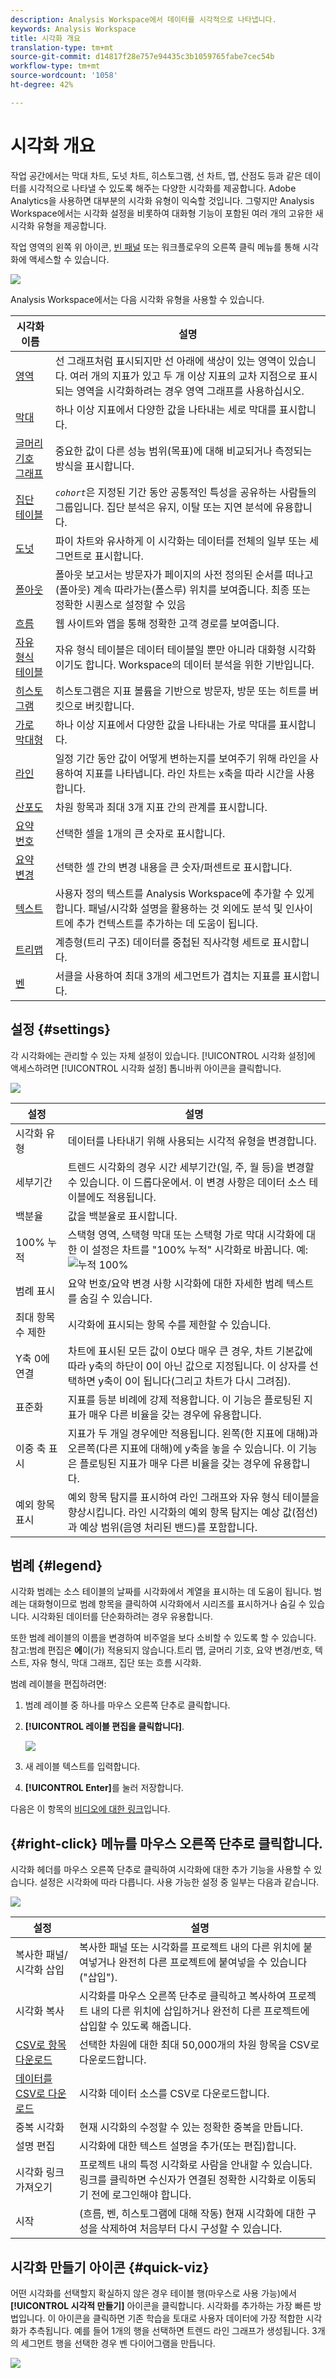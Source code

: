 ```yaml
---
description: Analysis Workspace에서 데이터를 시각적으로 나타냅니다.
keywords: Analysis Workspace
title: 시각화 개요
translation-type: tm+mt
source-git-commit: d14817f28e757e94435c3b1059765fabe7cec54b
workflow-type: tm+mt
source-wordcount: '1058'
ht-degree: 42%

---
```



# 시각화 개요

작업 공간에서는 막대 차트, 도넛 차트, 히스토그램, 선 차트, 맵, 산점도 등과 같은 데이터를 시각적으로 나타낼 수 있도록 해주는 다양한 시각화를 제공합니다. Adobe Analytics을 사용하면 대부분의 시각화 유형이 익숙할 것입니다. 그렇지만 Analysis Workspace에서는 시각화 설정을 비롯하여 대화형 기능이 포함된 여러 개의 고유한 새 시각화 유형을 제공합니다.

작업 영역의 왼쪽 위 아이콘, [빈 패널](https://experienceleague.adobe.com/docs/analytics/analysis-workspace/panels/blank-panel.html) 또는 워크플로우의 오른쪽 클릭 메뉴를 통해 시각화에 액세스할 수 있습니다.

![](assets/viz-rail.png)

Analysis Workspace에서는 다음 시각화 유형을 사용할 수 있습니다.

| 시각화 이름 | 설명 |
| --- | --- |
| [영역](/help/analysis-workspace/visualizations/area.md) | 선 그래프처럼 표시되지만 선 아래에 색상이 있는 영역이 있습니다. 여러 개의 지표가 있고 두 개 이상 지표의 교차 지점으로 표시되는 영역을 시각화하려는 경우 영역 그래프를 사용하십시오. |
| [막대](/help/analysis-workspace/visualizations/bar.md) | 하나 이상 지표에서 다양한 값을 나타내는 세로 막대를 표시합니다. |
| [글머리 기호 그래프](/help/analysis-workspace/visualizations/bullet-graph.md) | 중요한 값이 다른 성능 범위(목표)에 대해 비교되거나 측정되는 방식을 표시합니다. |
| [집단 테이블](/help/analysis-workspace/visualizations/cohort-table/cohort-analysis.md) | *`cohort`*&#x200B;은 지정된 기간 동안 공통적인 특성을 공유하는 사람들의 그룹입니다. 집단 분석은 유지, 이탈 또는 지연 분석에 유용합니다. |
| [도넛](/help/analysis-workspace/visualizations/donut.md) | 파이 차트와 유사하게 이 시각화는 데이터를 전체의 일부 또는 세그먼트로 표시합니다. |
| [폴아웃](/help/analysis-workspace/visualizations/fallout/fallout-flow.md) | 폴아웃 보고서는 방문자가 페이지의 사전 정의된 순서를 떠나고(폴아웃) 계속 따라가는(폴스루) 위치를 보여줍니다. 최종 또는 정확한 시퀀스로 설정할 수 있음 |
| [흐름](/help/analysis-workspace/visualizations/c-flow/flow.md) | 웹 사이트와 앱을 통해 정확한 고객 경로를 보여줍니다. |
| [자유 형식 테이블](/help/analysis-workspace/visualizations/freeform-table/freeform-table.md) | 자유 형식 테이블은 데이터 테이블일 뿐만 아니라 대화형 시각화이기도 합니다. Workspace의 데이터 분석을 위한 기반입니다. |
| [히스토그램](/help/analysis-workspace/visualizations/histogram.md) | 히스토그램은 지표 볼륨을 기반으로 방문자, 방문 또는 히트를 버킷으로 버킷합니다. |
| [가로 막대형](/help/analysis-workspace/visualizations/horizontal-bar.md) | 하나 이상 지표에서 다양한 값을 나타내는 가로 막대를 표시합니다. |
| [라인](/help/analysis-workspace/visualizations/line.md) | 일정 기간 동안 값이 어떻게 변하는지를 보여주기 위해 라인을 사용하여 지표를 나타냅니다. 라인 차트는 x축을 따라 시간을 사용합니다. |
| [산포도](/help/analysis-workspace/visualizations/scatterplot.md) | 차원 항목과 최대 3개 지표 간의 관계를 표시합니다. |
| [요약 번호](/help/analysis-workspace/visualizations/summary-number-change.md) | 선택한 셀을 1개의 큰 숫자로 표시합니다. |
| [요약 변경](/help/analysis-workspace/visualizations/summary-number-change.md) | 선택한 셀 간의 변경 내용을 큰 숫자/퍼센트로 표시합니다. |
| [텍스트](/help/analysis-workspace/visualizations/text.md) | 사용자 정의 텍스트를 Analysis Workspace에 추가할 수 있게 합니다. 패널/시각화 설명을 활용하는 것 외에도 분석 및 인사이트에 추가 컨텍스트를 추가하는 데 도움이 됩니다. |
| [트리맵](/help/analysis-workspace/visualizations/treemap.md) | 계층형(트리 구조) 데이터를 중첩된 직사각형 세트로 표시합니다. |
| [벤](/help/analysis-workspace/visualizations/venn.md) | 서클을 사용하여 최대 3개의 세그먼트가 겹치는 지표를 표시합니다. |

## 설정 {#settings}

각 시각화에는 관리할 수 있는 자체 설정이 있습니다. [!UICONTROL 시각화 설정]에 액세스하려면 [!UICONTROL 시각화 설정] 톱니바퀴 아이콘을 클릭합니다.

![](assets/settings.png)

| 설정 | 설명 |
| --- | --- |
| 시각화 유형 | 데이터를 나타내기 위해 사용되는 시각적 유형을 변경합니다. |
| 세부기간 | 트렌드 시각화의 경우 시간 세부기간(일, 주, 월 등)을 변경할 수 있습니다. 이 드롭다운에서. 이 변경 사항은 데이터 소스 테이블에도 적용됩니다. |
| 백분율 | 값을 백분율로 표시합니다. |
| 100% 누적 | 스택형 영역, 스택형 막대 또는 스택형 가로 막대 시각화에 대한 이 설정은 차트를 &quot;100% 누적&quot; 시각화로 바꿉니다. 예:![누적 100%](assets/stacked_100_percent.png) |
| 범례 표시 | 요약 번호/요약 변경 사항 시각화에 대한 자세한 범례 텍스트를 숨길 수 있습니다. |
| 최대 항목 수 제한 | 시각화에 표시되는 항목 수를 제한할 수 있습니다. |
| Y축 0에 연결 | 차트에 표시된 모든 값이 0보다 매우 큰 경우, 차트 기본값에 따라 y축의 하단이 0이 아닌 값으로 지정됩니다. 이 상자를 선택하면 y축이 0이 됩니다(그리고 차트가 다시 그려짐).  |
| 표준화 | 지표를 등분 비례에 강제 적용합니다. 이 기능은 플로팅된 지표가 매우 다른 비율을 갖는 경우에 유용합니다. |
| 이중 축 표시 | 지표가 두 개일 경우에만 적용됩니다. 왼쪽(한 지표에 대해)과 오른쪽(다른 지표에 대해)에 y축을 놓을 수 있습니다. 이 기능은 플로팅된 지표가 매우 다른 비율을 갖는 경우에 유용합니다. |
| 예외 항목 표시 | 예외 항목 탐지를 표시하여 라인 그래프와 자유 형식 테이블을 향상시킵니다. 라인 시각화의 예외 항목 탐지는 예상 값(점선)과 예상 범위(음영 처리된 밴드)를 포함합니다. |

## 범례 {#legend}

시각화 범례는 소스 테이블의 날짜를 시각화에서 계열을 표시하는 데 도움이 됩니다. 범례는 대화형이므로 범례 항목을 클릭하여 시각화에서 시리즈를 표시하거나 숨길 수 있습니다. 시각화된 데이터를 단순화하려는 경우 유용합니다.

또한 범례 레이블의 이름을 변경하여 비주얼을 보다 소비할 수 있도록 할 수 있습니다. 참고:범례 편집은 **에**&#x200B;이(가) 적용되지 않습니다.트리 맵, 글머리 기호, 요약 변경/번호, 텍스트, 자유 형식, 막대 그래프, 집단 또는 흐름 시각화.

범례 레이블을 편집하려면:

1. 범례 레이블 중 하나를 마우스 오른쪽 단추로 클릭합니다.
1. **[!UICONTROL 레이블 편집을 클릭합니다]**.

   ![](assets/edit-label.png)

1. 새 레이블 텍스트를 입력합니다.
1. **[!UICONTROL Enter]**&#x200B;를 눌러 저장합니다.

다음은 이 항목의 [비디오에 대한 링크](https://docs.adobe.com/content/help/en/analytics-learn/tutorials/analysis-workspace/visualizations/series-label-editing.html)입니다.

## {#right-click} 메뉴를 마우스 오른쪽 단추로 클릭합니다.

시각화 헤더를 마우스 오른쪽 단추로 클릭하여 시각화에 대한 추가 기능을 사용할 수 있습니다. 설정은 시각화에 따라 다릅니다. 사용 가능한 설정 중 일부는 다음과 같습니다.

![](assets/right-click.png)

| 설정 | 설명 |
| --- | --- |
| 복사한 패널/시각화 삽입 | 복사한 패널 또는 시각화를 프로젝트 내의 다른 위치에 붙여넣거나 완전히 다른 프로젝트에 붙여넣을 수 있습니다(&quot;삽입&quot;). |
| 시각화 복사 | 시각화를 마우스 오른쪽 단추로 클릭하고 복사하여 프로젝트 내의 다른 위치에 삽입하거나 완전히 다른 프로젝트에 삽입할 수 있도록 해줍니다. |
| [CSV로 항목 다운로드](/help/analysis-workspace/curate-share/download-send.md) | 선택한 차원에 대한 최대 50,000개의 차원 항목을 CSV로 다운로드합니다. |
| [데이터를 CSV로 다운로드](/help/analysis-workspace/curate-share/download-send.md) | 시각화 데이터 소스를 CSV로 다운로드합니다. |
| 중복 시각화 | 현재 시각화의 수정할 수 있는 정확한 중복을 만듭니다.  |
| 설명 편집 | 시각화에 대한 텍스트 설명을 추가(또는 편집)합니다. |
| 시각화 링크 가져오기 | 프로젝트 내의 특정 시각화로 사람을 안내할 수 있습니다. 링크를 클릭하면 수신자가 연결된 정확한 시각화로 이동되기 전에 로그인해야 합니다. |
| 시작 | (흐름, 벤, 히스토그램에 대해 작동) 현재 시각화에 대한 구성을 삭제하여 처음부터 다시 구성할 수 있습니다. |

## 시각화 만들기 아이콘 {#quick-viz}

어떤 시각화를 선택할지 확실하지 않은 경우 테이블 행(마우스로 사용 가능)에서 **[!UICONTROL 시각적 만들기]** 아이콘을 클릭합니다. 시각화를 추가하는 가장 빠른 방법입니다. 이 아이콘을 클릭하면 기존 학습을 토대로 사용자 데이터에 가장 적합한 시각화가 추측됩니다. 예를 들어 1개의 행을 선택하면 트렌드 라인 그래프가 생성됩니다. 3개의 세그먼트 행을 선택한 경우 벤 다이어그램을 만듭니다.

![](assets/quick-viz.png)
